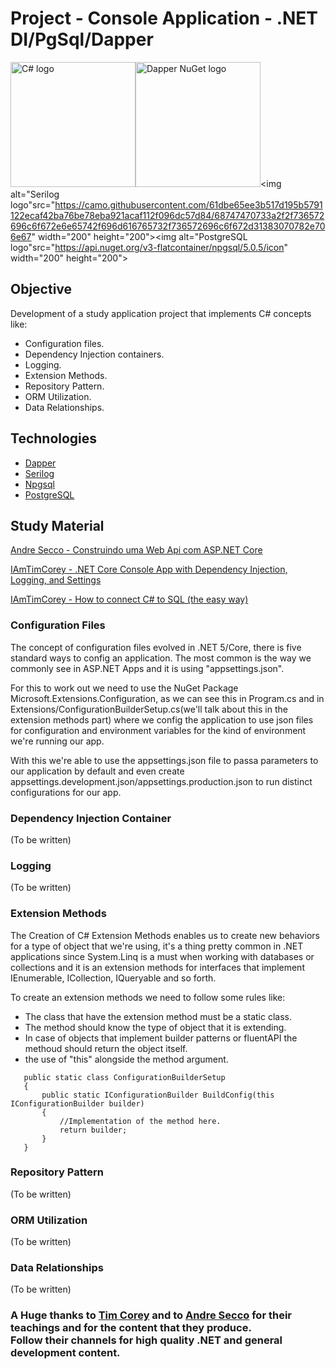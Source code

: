 # Project - Console Application -  .NET DI/PgSql/Dapper

<img alt="C# logo" src="https://encrypted-tbn0.gstatic.com/images?q=tbn:ANd9GcSaA2RTJJGS7KHl7Lv1HpneTHBKM_yRUp8Q95q5bIGxUOR0axXXidgKzB48bhfhPhPEJVo&usqp=CAU" width="200" height="200"><img alt="Dapper NuGet logo" src="https://api.nuget.org/v3-flatcontainer/dapper/2.0.90/icon" width="200" height="200"><img alt="Serilog logo"src="https://camo.githubusercontent.com/61dbe65ee3b517d195b5791122ecaf42ba76be78eba921acaf112f096dc57d84/68747470733a2f2f736572696c6f672e6e65742f696d616765732f736572696c6f672d31383070782e706e67" width="200" height="200"><img alt="PostgreSQL logo"src="https://api.nuget.org/v3-flatcontainer/npgsql/5.0.5/icon" width="200" height="200">


## Objective

Development of a study application project that implements C# concepts like:
 - Configuration files.
 - Dependency Injection containers.
 - Logging.
 - Extension Methods.
 - Repository Pattern.
 - ORM Utilization.
 - Data Relationships.

## Technologies

 - [Dapper](https://dapperlib.github.io/Dapper/)
 - [Serilog](https://serilog.net/)
 - [Npgsql](https://www.npgsql.org/)
 - [PostgreSQL](https://www.postgresql.org/)

## Study Material

[Andre Secco - Construindo uma Web Api com ASP.NET Core](https://www.youtube.com/watch?v=J5Ek3vENG-Y)

[IAmTimCorey - .NET Core Console App with Dependency Injection, Logging, and Settings](https://www.youtube.com/watch?v=GAOCe-2nXqc)

[IAmTimCorey - How to connect C# to SQL (the easy way)](https://www.youtube.com/watch?v=Et2khGnrIqc&t=2327s)

### Configuration Files

The concept of configuration files evolved in .NET 5/Core, there is five standard ways to config an application. The most common is the way we commonly see in ASP.NET Apps and it is using "appsettings.json".

For this to work out we need to use the NuGet Package Microsoft.Extensions.Configuration, as we can see this in Program.cs and in Extensions/ConfigurationBuilderSetup.cs(we'll talk about this in the extension methods part) where we config the application to use json files for configuration and environment variables for the kind of environment we're running our app.

With this we're able to use the appsettings.json file to passa parameters to our application by default and even create appsettings.development.json/appsettings.production.json to run distinct configurations for our app.

### Dependency Injection Container

(To be written)

### Logging

(To be written)

### Extension Methods

The Creation of C# Extension Methods enables us to create new behaviors for a type of object that we're using, it's a thing pretty common in .NET applications since System.Linq is a must when working with databases or collections and it is an extension methods for interfaces that implement IEnumerable, ICollection, IQueryable and so forth.

To create an extension methods we need to follow some rules like:
 - The class that have the extension method must be a static class.
 - The method should know the type of object that it is extending.
 - In case of objects that implement builder patterns or fluentAPI the methoud should return the object itself.
 - the use of "this" alongside the method argument.

 ```CSharp  
    public static class ConfigurationBuilderSetup
    {
        public static IConfigurationBuilder BuildConfig(this IConfigurationBuilder builder)
        {
            //Implementation of the method here.
            return builder;
        }
    }
 ```


 ### Repository Pattern

(To be written)

 ### ORM Utilization

(To be written)

 ### Data Relationships

(To be written)
 
 ### A Huge thanks to [Tim Corey](https://github.com/TimCorey) and to [Andre Secco](https://github.com/andreluizsecco) for their teachings and for the content that they produce. <br/> Follow their channels for high quality .NET and general development content.